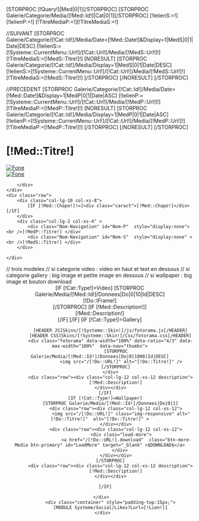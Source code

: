 [STORPROC [!Query!]|Med|0|1][/STORPROC]
[STORPROC Galerie/Categorie/Media/[!Med::Id!]|Cat|0|1][/STORPROC]
[!lelienS:=!][!lelienP:=!]
[!TitreMediaP:=!][!TitreMediaS:=!]

//SUIVANT
[STORPROC Galerie/Categorie/[!Cat::Id!]/Media/Date<[!Med::Date!]&Display=1|MedS|0|1|Date|DESC]
	[!lelienS:=[!Systeme::CurrentMenu::Url!]/[!Cat::Url!]/Media/[!MedS::Url!]!]
	[!TitreMediaS:=[!MedS::Titre!]!]
	[NORESULT]
		[STORPROC Galerie/Categorie/[!Cat::Id!]/Media/Display=1|MedS|0|1|Date|DESC]
			[!lelienS:=[!Systeme::CurrentMenu::Url!]/[!Cat::Url!]/Media/[!MedS::Url!]!]
			[!TitreMediaS:=[!MedS::Titre!]!]
		[/STORPROC]
	[/NORESULT]
[/STORPROC]

//PRECEDENT
[STORPROC Galerie/Categorie/[!Cat::Id!]/Media/Date>[!Med::Date!]&Display=1|MedP|0|1|Date|ASC]
	[!lelienP:=[!Systeme::CurrentMenu::Url!]/[!Cat::Url!]/Media/[!MedP::Url!]!]
	[!TitreMediaP:=[!MedP::Titre!]!]
	[NORESULT]
		[STORPROC Galerie/Categorie/[!Cat::Id!]/Media/Display=1|MedP|0|1|Date|ASC]
			[!lelienP:=[!Systeme::CurrentMenu::Url!]/[!Cat::Url!]/Media/[!MedP::Url!]!]
			[!TitreMediaP:=[!MedP::Titre!]!]
		[/STORPROC]
	[/NORESULT]
[/STORPROC]
<div class="title-product container  nopadding-left nopadding-right">
	<div class="row">
		<div class="col-lg-10 col-xs-6">
		<h1 class="title_prod">[!Med::Titre!] </h1>
		</div>
		<div class="col-lg-2 col-xs-6">
			<div class="nav-product">
				<div class="nav-product-btn">
					<a class="left" href="/[!lelienP!]" alt="[!TitreMediaP!]"   onmouseover='$("#Nom-P").css("display","block");' onmouseout='$("#Nom-P").css("display","none");' >
						<img src="[!Domaine!]/Skins/[!Systeme::Skin!]/img/arrow-prod-left.png" class="img-responsive" alt="Fone"/>
					</a>
				</div>
				<div class="nav-product-btn">
					<a class="right" href="/[!lelienS!]" alt="[!TitreMediaS!]"   onmouseover='$("#Nom-S").css("display","block");' onmouseout='$("#Nom-S").css("display","none");' >
						<img src="[!Domaine!]/Skins/[!Systeme::Skin!]/img/arrow-prod-right.png" class="img-responsive" alt="Fone"/>
					</a>
				</div>
			</div>
			
		</div>
	</div>
	<div class="row">
		<div class="col-lg-10 col-xs-8">
			[IF [!Med::Chapo!]!=]<div class="caract">[!Med::Chapo!]</div>[/IF]
		</div>
		<div class="col-lg-2 col-xs-4" >
			<div class="Nom-Navigation" id="Nom-P"  style="display:none"><br />[!MedP::Titre!] </div>
			<div class="Nom-Navigation" id="Nom-S"  style="display:none" ><br />[!MedS::Titre!] </div>
		</div>

	</div>

</div>
// trois modeles 
// si categorie video : video en haut et text en dessous
// si categorie gallery : big image et petite image en dessous
// si wallpaper : big image et bouton download
<div class="gris-related">
	<div class="container nopadding-left nopadding-right fond-blanc" style="text-align:center;padding:0;">
		[IF [!Cat::Type!]=Video]
			[STORPROC Galerie/Media/[!Med::Id!]/Donnees|Do|0|10|Id|DESC]
				<div class="row"><div class="col-lg-12 video-large">
					[!Do::IFrame!]
				</div></div>
			[/STORPROC]
			[IF [!Med::Description!]]
			<div class="row"><div class="col-lg-12 description">
				[!Med::Description!]
			</div></div>
			[/IF]
		[/IF]
		[IF [!Cat::Type!]=Gallery]
		
			[HEADER JS]Skins/[!Systeme::Skin!]/js/fotorama.js[/HEADER]
			[HEADER CSS]Skins/[!Systeme::Skin!]/Css/fotorama.css[/HEADER]
			<div class="fotorama" data-width="100%" data-ratio="4/3" data-max-width="100%"  data-nav="thumbs">
				[STORPROC Galerie/Media/[!Med::Id!]/Donnees|Do|0|1000|Id|DESC]
					<img src="/[!Do::URL!]" alt="[!Do::Titre!]" />
				[/STORPROC]
			</div>
			<div class="row"><div class="col-lg-12 col-xs-12 description">
				[!Med::Description!]
			</div></div>
		[/IF]
		[IF [!Cat::Type!]=Wallpaper]
			[STORPROC Galerie/Media/[!Med::Id!]/Donnees|Do|0|1]
				<div class="row"><div class="col-lg-12 col-xs-12">
					<img src="/[!Do::URL!]" class="img-responsive" alt="[!Do::Titre!]"  alt="[!Do::Titre!]" >
				</div></div>
				<div class="row"><div class="col-lg-12 col-xs-12">
					<div class="load-more">
						<a href="/[!Do::URL!].download"  class="btn-more-Media btn-primary" id="LoadMore" target="_blank" >$DOWNLOAD$</a>
					</div> 
				</div></div>
			[/STORPROC]
			<div class="row"><div class="col-lg-12 col-xs-12 description">
				[!Med::Description!]
			</div></div>

		[/IF]
		
	 </div>
	 		<div class="container" style="padding-top:15px;">
			[MODULE Systeme/Social/Likes?Lurl=[!Lien!]]
	  </div>
					
</div>